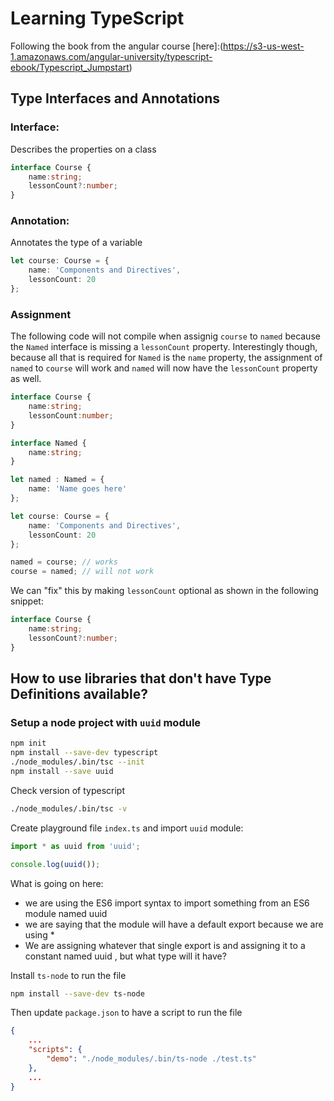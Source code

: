 # Learning TypeScript

Following the book from the angular course [here]:(https://s3-us-west-1.amazonaws.com/angular-university/typescript-ebook/Typescript_Jumpstart)

## Type Interfaces and Annotations

### Interface:

Describes the properties on a class

```typescript
interface Course {
    name:string;
    lessonCount?:number;
}
```

### Annotation:

Annotates the type of a variable

```typescript
let course: Course = {
    name: 'Components and Directives',
    lessonCount: 20
};
```

### Assignment

The following code will not compile when assignig `course` to `named` because the `Named` interface is missing a `lessonCount` property.
Interestingly though, because all that is required for `Named` is the `name` property, the assignment of `named` to `course` will work and `named` will
now have the `lessonCount` property as well.

```typescript
interface Course {
    name:string;
    lessonCount:number;
}

interface Named {
    name:string;
}

let named : Named = {
    name: 'Name goes here'
};

let course: Course = {
    name: 'Components and Directives',
    lessonCount: 20
};

named = course; // works
course = named; // will not work
```

We can "fix" this by making `lessonCount` optional as shown in the following snippet:

```typescript
interface Course {
    name:string;
    lessonCount?:number;
}
```

## How to use libraries that don't have Type Definitions available?

### Setup a node project with `uuid` module

```bash
npm init
npm install --save-dev typescript
./node_modules/.bin/tsc --init
npm install --save uuid
```

Check version of typescript

```bash
./node_modules/.bin/tsc -v
```

Create playground file `index.ts` and import `uuid` module:

```typescript
import * as uuid from 'uuid';

console.log(uuid());
```

What is going on here:
- we are using the ES6 import syntax to import something from an ES6 module named uuid
- we are saying that the module will have a default export because we are using *
- We are assigning whatever that single export is and assigning it to a constant named uuid , but what type will it have?

Install `ts-node` to run the file

```bash
npm install --save-dev ts-node
```

Then update `package.json` to have a script to run the file

```json
{
    ...
    "scripts": {
        "demo": "./node_modules/.bin/ts-node ./test.ts"
    },
    ...
}
```
